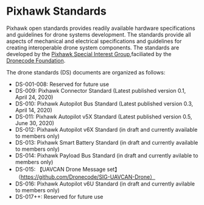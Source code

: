# Pixhawk Standards

Pixhawk open standards provides readily available hardware specifications and guidelines for drone systems development. The standards provide all aspects of mechanical and electrical specifications and guidelines for creating interoperable drone system components. The standards are developed by the [Pixhawk Special Interest Group](https://pixhawk.org/sig/),faciliated by the [Dronecode Foundation](https://www.dronecode.org/).  

The drone standards (DS) documents are organized as follows:

 - DS-001-008: Reserved for future use
 - DS-009: Pixhawk Connector Standard (Latest published version 0.1, April 24, 2020)
 - DS-010: Pixhawk Autopilot Bus Standard (Latest published version 0.3, April 14, 2020)
 - DS-011: Pixhawk Autopilot v5X Standard (Latest published version 0.5, June 30, 2020)
 - DS-012: Pixhawk Autopilot v6X Standard (in draft and currently available to members only)
 - DS-013: Pixhawk Smart Battery Standard (in draft and currently available to members only)
 - DS-014: Pixhawk Payload Bus Standard (in draft and currently avilable to members only)
 - DS-015: 【UAVCAN Drone Message set】（https://github.com/Dronecode/SIG-UAVCAN-Drone） 
 - DS-016: Pixhawk Autopilot v6U Standard (in draft and currently avilable to members only)
 - DS-017++: Reserved for future use 

